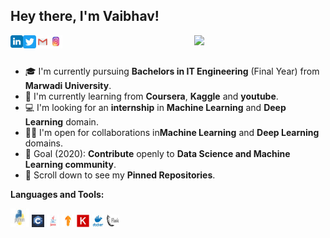## Hey there, I'm Vaibhav!

<img align='right' src="https://s7.gifyu.com/images/WhatsApp-Image-2020-07-14-at-11.34.49-1.gif" width="210">

<a href="https://www.linkedin.com/in/vaibhav-dangariya-003631175/">
  <img align="left" alt="vaibhav-dangariya-003631175 | LinkedIn" width="20px" src="https://github.com/VaibhavPatel029/Images-for-profile/blob/master/linkedin.jpg" />
</a>
<a href="https://twitter.com/Vaibhav18486206">
  <img align="left" alt="VaibhavPatel029 | Twitter" width="21px" src="https://github.com/VaibhavPatel029/Images-for-profile/blob/master/twitter.jpg" />
</a>
<a href="mailto:vaibhavdangariya1234@gmail.com">
  <img align="left" alt="Vaibhav" width="21px" src="https://github.com/VaibhavPatel029/Images-for-profile/blob/master/gmail.jpg" />
</a>
<a href="https://www.instagram.com/vaibhav_patel_029/">
  <img align="left" alt="VaibhavPatel029 | Twitter" width="21px" src="https://github.com/VaibhavPatel029/Images-for-profile/blob/master/instargram.jpg" />
</a>

<br />
<br />

- 🎓 I'm currently pursuing **Bachelors in IT Engineering** (Final Year) from **Marwadi University**.
- 🌱 I'm currently learning from **Coursera**, **Kaggle** and **youtube**.
- 💻 I'm looking for an **internship** in **Machine Learning** and **Deep Learning** domain.
- 🤝🏻 I'm open for collaborations in**Machine Learning** and **Deep Learning** domains.
- 🎯 Goal (2020): **Contribute** openly to **Data Science and Machine Learning community**.
- 📌 Scroll down to see my **Pinned Repositories**.


**Languages and Tools:**  

<code><img height="30" src="https://github.com/VaibhavPatel029/Images-for-profile/blob/master/Pyton.jpg"></code>
<code><img height="20" src="https://github.com/VaibhavPatel029/Images-for-profile/blob/master/cPP.jpg"></code>
<code><img height="20" src="https://github.com/VaibhavPatel029/Images-for-profile/blob/master/Java.jpg"></code>
<code><img height="20" src="https://github.com/VaibhavPatel029/Images-for-profile/blob/master/ten.jpg"></code>
<code><img height="20" src="https://github.com/VaibhavPatel029/Images-for-profile/blob/master/Keras.jpg"></code>
<code><img height="20" src="https://github.com/VaibhavPatel029/Images-for-profile/blob/master/docker.jpg"></code>
<code><img height="20" src="https://github.com/VaibhavPatel029/Images-for-profile/blob/master/flask.jpg"></code>
